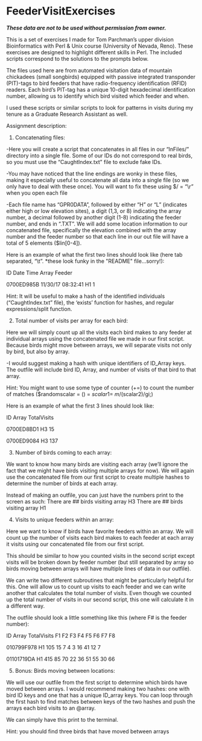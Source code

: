 # FeederVisitExercises

***These data are not to be used without permission from owner.***

This is a set of exercises I made for Tom Parchman’s upper division Bioinformatics with Perl & Unix course (University of Nevada, Reno). These exercises are designed to highlight different skills in Perl. The included scripts correspond to the solutions to the prompts below.

The files used here are from automated visitation data of mountain chickadees (small songbirds) equipped with passive integrated transponder (PIT)-tags to bird feeders that have radio-frequency identification (RFID) readers. Each bird’s PIT-tag has a unique 10-digit hexadecimal identification number, allowing us to identify which bird visited which feeder and when.

I used these scripts or similar scripts to look for patterns in visits during my tenure as a Graduate Research Assistant as well.


Assignment description:

1. Concatenating files:

-Here you will create a script that concatenates in all files in our “InFiles/” directory into a single file. Some of our IDs do not correspond to real birds, so you must use the “CaughtIndex.txt” file to exclude fake IDs. 

-You may have noticed that the line endings are wonky in these files, making it especially useful to concatenate all data into a single file (so we only have to deal with these once). You will want to fix these using $/ = “\r” when you open each file

-Each file name has “GPR0DATA”, followed by either “H” or “L” (indicates either high or low elevation sites), a digit (1,3, or 8) indicating the array number, a decimal followed by another digit (1-8) indicating the feeder number, and ends in “.TXT”. We will add some location information to our concatenated file, specifically the elevation combined with the array number and the feeder number so that each line in our out file will have a total of 5 elements ($lin[0-4]).

Here is an example of what the first two lines should look like (here tab separated, “\t”. *these look funky in the "README" file...sorry!):

ID	Date	Time	Array	Feeder

0700ED985B	11/30/17	08:32:41	H1	1

Hint: It will be useful to make a hash of the identified individuals (“CaughtIndex.txt” file), the ‘exists’ function for hashes, and regular expressions/split function.

2. Total number of visits per array for each bird:

Here we will simply count up all the visits each bird makes to any feeder at individual arrays using the concatenated file we made in our first script. Because birds might move between arrays, we will separate visits not only by bird, but also by array.

-I would suggest making a hash with unique identifiers of ID_Array keys. The outfile will include bird ID, Array, and number of visits of that bird to that array.

Hint: You might want to use some type of counter (+=) to count the number of matches ($randomscalar = () = $scalar1 =~ m/($scalar2)/gi;)

Here is an example of what the first 3 lines should look like:

ID	Array	TotalVisits

0700ED8BD1	H3	15

0700ED9084	H3	137

3. Number of birds coming to each array:

We want to know how many birds are visiting each array (we’ll ignore the fact that we might have birds visiting multiple arrays for now). We will again use the concatenated file from our first script to create multiple hashes to determine the number of birds at each array.

Instead of making an outfile, you can just have the numbers print to the screen as such:
	There are ## birds visiting array H3
	There are ## birds visiting array H1

4. Visits to unique feeders within an array:

Here we want to know if birds have favorite feeders within an array. We will count up the number of visits each bird makes to each feeder at each array it visits using our concatenated file from our first script. 

This should be similar to how you counted visits in the second script except visits will be broken down by feeder number (but still separated by array so birds moving between arrays will have multiple lines of data in our outfile).

We can write two different subroutines that might be particularly helpful for this. One will allow us to count up visits to each feeder and we can write another that calculates the total number of visits. Even though we counted up the total number of visits in our second script, this one will calculate it in a different way. 

The outfile should look a little something like this (where F# is the feeder number):

ID	Array	TotalVisits	F1	F2	F3	F4	F5	F6	F7	F8

010799F978	H1	105	15	7	4	3	16	41	12	7

01101719DA	H1	415	85	70	22	36	51	55	30	66

5. Bonus: Birds moving between locations:

We will use our outfile from the first script to determine which birds have moved between arrays. I would recommend making two hashes: one with bird ID keys and one that has a unique ID_array keys. You can loop through the first hash to find matches between keys of the two hashes and push the arrays each bird visits to an @array. 

We can simply have this print to the terminal.

Hint: you should find three birds that have moved between arrays

